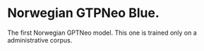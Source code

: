 # Norwegian GTPNeo Blue.
The first Norwegian GPTNeo model. This one is trained only on a administrative corpus. 